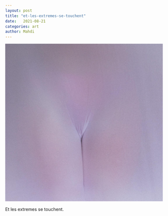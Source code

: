 ```yaml
---
layout: post
title: "et-les-extremes-se-touchent"
date:   2021-08-21
categories: art
author: Mahdi
---
```


![et-les-extremes-se-touchent](/img/arts/et-les-extremes-se-touchent.jpg)

<span class='image-details'>
Et les extremes se touchent.
</span>
